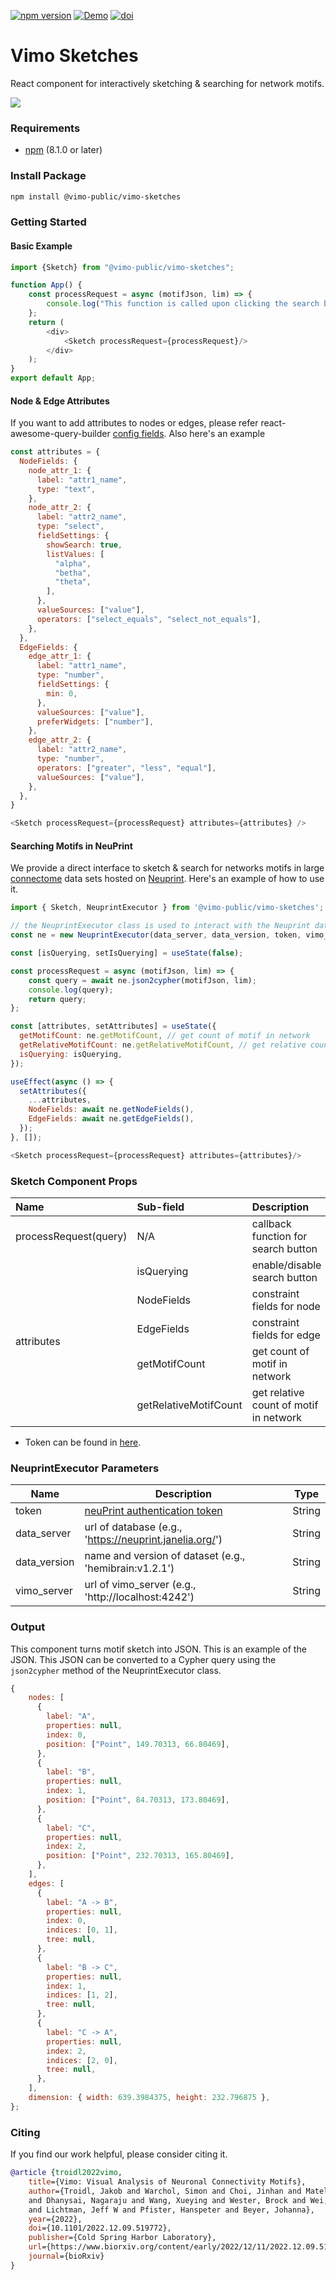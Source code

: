 [![npm version](https://img.shields.io/npm/v/@vimo-public/vimo-sketches.svg?color=1a8cff&style=flat-square)](https://www.npmjs.com/package/@vimo-public/vimo-sketches)
[![Demo](https://img.shields.io/badge/demo-running-blue.svg?colorB=4AC8F4)](https://vimo-client-3jagpvnfya-uc.a.run.app/)
[![doi](https://img.shields.io/badge/doi-10.1109%2FTVCG.2017.2745978-purple.svg?colorB=C46CFD)](https://doi.org/10.1101/2022.12.09.519772)


# Vimo Sketches
React component for interactively sketching & searching for network motifs.

<p>
  <img src="https://github.com/VCG/vimo-sketches/blob/main/examples/vimo-sketching.gif" />
</p>

### Requirements
* [npm](https://www.npmjs.com/) (8.1.0 or later)

### Install Package
``` bash
npm install @vimo-public/vimo-sketches
```

### Getting Started

#### Basic Example
```javascript
import {Sketch} from "@vimo-public/vimo-sketches";

function App() {
    const processRequest = async (motifJson, lim) => {
        console.log("This function is called upon clicking the search button.");
    };
    return (
        <div>
            <Sketch processRequest={processRequest}/>
        </div>
    );
}
export default App;
```

#### Node & Edge Attributes
If you want to add attributes to nodes or edges, please refer react-awesome-query-builder [config fields](https://github.com/ukrbublik/react-awesome-query-builder/blob/master/CONFIG.adoc#configfields). Also here's an example

````javascript
const attributes = {
  NodeFields: {
    node_attr_1: {
      label: "attr1_name",
      type: "text",
    },
    node_attr_2: {
      label: "attr2_name",
      type: "select",
      fieldSettings: {
        showSearch: true,
        listValues: [
          "alpha",
          "betha",
          "theta",
        ],
      },
      valueSources: ["value"],
      operators: ["select_equals", "select_not_equals"],
    },
  },
  EdgeFields: {
    edge_attr_1: {
      label: "attr1_name",
      type: "number",
      fieldSettings: {
        min: 0,
      },
      valueSources: ["value"],
      preferWidgets: ["number"],
    },
    edge_attr_2: {
      label: "attr2_name",
      type: "number",
      operators: ["greater", "less", "equal"],
      valueSources: ["value"],
    },
  },
}

<Sketch processRequest={processRequest} attributes={attributes} />
````

#### Searching Motifs in NeuPrint

We provide a direct interface to sketch & search for networks motifs in large [connectome](https://en.wikipedia.org/wiki/Connectomics) data sets hosted on [Neuprint](https://neuprint.janelia.org). Here's an example of how to use it.

```javascript
import { Sketch, NeuprintExecutor } from '@vimo-public/vimo-sketches';

// the NeuprintExecutor class is used to interact with the Neuprint database
const ne = new NeuprintExecutor(data_server, data_version, token, vimo_server);

const [isQuerying, setIsQuerying] = useState(false);

const processRequest = async (motifJson, lim) => {
    const query = await ne.json2cypher(motifJson, lim);
    console.log(query);
    return query;
};

const [attributes, setAttributes] = useState({
  getMotifCount: ne.getMotifCount, // get count of motif in network
  getRelativeMotifCount: ne.getRelativeMotifCount, // get relative count of motif in network
  isQuerying: isQuerying,
});

useEffect(async () => {
  setAttributes({
    ...attributes,
    NodeFields: await ne.getNodeFields(),
    EdgeFields: await ne.getEdgeFields(),
  });
}, []);

<Sketch processRequest={processRequest} attributes={attributes}/>
```

### Sketch Component Props
<table>
<thead>
<tr>
<th align="left">Name</th>
<th align="left">Sub-field</th>
<th align="left">Description</th>
<th align="left">Type</th>
</tr>
</thead>
<tbody>
<tr>
<td>processRequest(query)</td>
<td>N/A</td>
<td>callback function for search button</td>
<td>Function</td>
</tr>
<tr>
<td rowspan="5">attributes</td>
<td>isQuerying</td>
<td>enable/disable search button</td>
<td>Boolean</td>
</tr>
<tr>
<td>NodeFields</td>
<td>constraint fields for node</td>
<td>Object</td>
</tr>
<tr>
<td>EdgeFields</td>
<td>constraint fields for edge</td>
<td>Object</td>
</tr>
<tr>
<td>getMotifCount</td>
<td>get count of motif in network</td>
<td>Function</td>
</tr>
<tr>
<td>getRelativeMotifCount</td>
<td>get relative count of motif in network</td>
<td>Function</td>
</tr>
</tbody>
</table>


* Token can be found in [here](https://neuprint.janelia.org/account).

### NeuprintExecutor Parameters
| Name                  | Description                                             | Type     | 
|-----------------------|---------------------------------------------------------|----------|
| token                 | [neuPrint authentication token](https://neuprint.janelia.org/account)                       | String   |
| data_server           | url of database (e.g., 'https://neuprint.janelia.org/') | String   |
| data_version          | name and version of dataset (e.g., 'hemibrain:v1.2.1')  | String   |
| vimo_server           | url of vimo_server (e.g., 'http://localhost:4242')      | String   |

### Output
This component turns motif sketch into JSON. This is an example of the JSON. This JSON can be converted to a Cypher query using the `json2cypher` method of the NeuprintExecutor class.
``` javascript
{
    nodes: [
      {
        label: "A",
        properties: null,
        index: 0,
        position: ["Point", 149.70313, 66.80469],
      },
      {
        label: "B",
        properties: null,
        index: 1,
        position: ["Point", 84.70313, 173.80469],
      },
      {
        label: "C",
        properties: null,
        index: 2,
        position: ["Point", 232.70313, 165.80469],
      },
    ],
    edges: [
      {
        label: "A -> B",
        properties: null,
        index: 0,
        indices: [0, 1],
        tree: null,
      },
      {
        label: "B -> C",
        properties: null,
        index: 1,
        indices: [1, 2],
        tree: null,
      },
      {
        label: "C -> A",
        properties: null,
        index: 2,
        indices: [2, 0],
        tree: null,
      },
    ],
    dimension: { width: 639.3984375, height: 232.796875 },
};
```


### Citing
If you find our work helpful, please consider citing it.
```bibtex
@article {troidl2022vimo,
    title={Vimo: Visual Analysis of Neuronal Connectivity Motifs},
    author={Troidl, Jakob and Warchol, Simon and Choi, Jinhan and Matelsky, Jordan 
    and Dhanysai, Nagaraju and Wang, Xueying and Wester, Brock and Wei, Donglai 
    and Lichtman, Jeff W and Pfister, Hanspeter and Beyer, Johanna},
    year={2022},
    doi={10.1101/2022.12.09.519772},
    publisher={Cold Spring Harbor Laboratory},
    url={https://www.biorxiv.org/content/early/2022/12/11/2022.12.09.519772},
    journal={bioRxiv}
}
```

